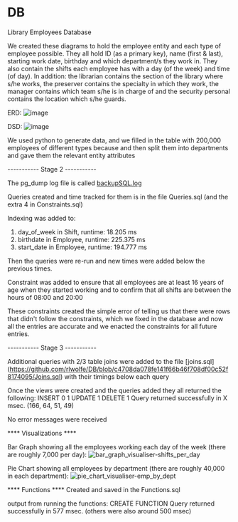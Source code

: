 # DB
Library Employees Database

We created these diagrams to hold the employee entity and each type of employee possible. They all hold ID (as a primary key), name (first & last), starting work date, birthday and which department/s they work in. They also contain the shifts each employee has with a day (of the week) and time (of day). In addition: the librarian contains the section of the library where s/he works, the preserver contains the specialty in which they work, the manager contains which team s/he is in charge of and the security personal contains the location which s/he guards.

ERD:
![image](https://github.com/rlwolfe/DB/assets/67902191/054bebb4-78ee-48ef-9dc2-9c262b73f343)

DSD:
![image](https://github.com/rlwolfe/DB/assets/67902191/ecf20615-1169-4028-bf54-c2be7308fd13)


We used python to generate data, and we filled in the table with 200,000 employees of different types because and then split them into departments and gave them the relevant entity attributes

----------- Stage 2 -----------

The pg_dump log file is called [backupSQL.log](https://github.com/rlwolfe/DB/blob/c4708da078fe141f66b46f708df00c52f8174095/backupSQL.log)

Queries created and time tracked for them is in the file Queries.sql (and the extra 4 in Constraints.sql)

Indexing was added to:
1. day_of_week in Shift, runtime: 18.205 ms
2. birthdate in Employee, runtime: 225.375 ms
3. start_date in Employee, runtime: 194.777 ms

Then the queries were re-run and new times were added below the previous times.

Constraint was added to ensure that all employees are at least 16 years of age when they started working and to confirm that all shifts are between the hours of 08:00 and 20:00

These constraints created the simple error of telling us that there were rows that didn't follow the constraints, which we fixed in the database and now all the entries are accurate and we enacted the constraints for all future entries.

----------- Stage 3 -----------

Additional queries with 2/3 table joins were added to the file [joins.sql] (https://github.com/rlwolfe/DB/blob/c4708da078fe141f66b46f708df00c52f8174095/Joins.sql) with their timings below each query

Once the views were created and the queries added they all returned the following:
INSERT 0 1
UPDATE 1
DELETE 1
Query returned successfully in X msec. (166, 64, 51, 49)

No error messages were received

**** Visualizations ****

Bar Graph showing all the employees working each day of the week (there are roughly 7,000 per day):
![bar_graph_visualiser-shifts_per_day](https://github.com/user-attachments/assets/a3d334d5-6d1b-459c-b31c-4f5b4b53a0e7)

Pie Chart showing all employees by department (there are roughly 40,000 in each department):
![pie_chart_visualiser-emp_by_dept](https://github.com/user-attachments/assets/9ab16278-52d1-4d21-9f66-8bb5248a8ca0)

**** Functions ****
Created and saved in the Functions.sql

output from running the functions:
CREATE FUNCTION
Query returned successfully in 577 msec. (others were also around 500 msec)

